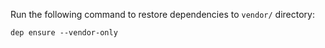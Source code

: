 

Run the following command to restore dependencies to `vendor/` directory:

    dep ensure --vendor-only
